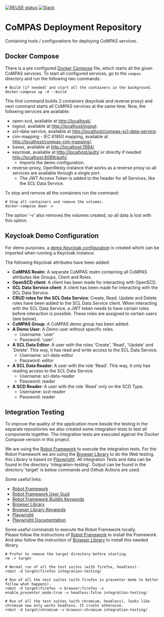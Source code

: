 <!--
SPDX-FileCopyrightText: 2021 Alliander N.V.

SPDX-License-Identifier: Apache-2.0
-->

[![REUSE status](https://api.reuse.software/badge/github.com/com-pas/compas-deployment)](https://api.reuse.software/info/github.com/com-pas/compas-deployment)
[![Slack](https://raw.githubusercontent.com/com-pas/compas-architecture/master/public/LFEnergy-slack.svg)](http://lfenergy.slack.com/)

# CoMPAS Deployment Repository
Containing tools / configurations for deploying CoMPAS services.

## Docker Compose
There is a pre configured [Docker Compose](compas/docker-compose.yml) file, which starts all the given CoMPAS services.
To start all configured services, go to the `compas` directory and run the following two commands:

```
# Build (if needed) and start all the containers in the background.
docker-compose up -d --build
```

This first command builds 2 containers (keycloak and reverse proxy) and next command starts all CoMPAS services at the same time.
Now, the following services are available:

- open-scd, available at [http://localhost/](http://localhost/).
- logout,  available at [http://localhost/logout](http://localhost/logout).
- scl-data-service, available at [http://localhost/compas-scl-data-service](http://localhost/compas-scl-data-service).
- cim-mapping - IEC 61850 mapping, available at [http://localhost/compas-cim-mapping/](http://localhost/compas-cim-mapping/).
- basex, available at [http://localhost:1984/](http://localhost:1984/)
- keycloak, available at [http://localhost/auth/](http://localhost/auth/) or directly if needed [http://localhost:8089/auth/](http://localhost:8089/auth/).
  - Imports the demo configuration.
- reverse-proxy, OpenResty instance that works as a reverse proxy so all services are available through a single port.
  - The JWT Access Token is added to the header for all Services, like the SCL Data Service.

To stop and remove all the containers run the command:

```
# Stop all containers and remove the volumes.
docker-compose down -v
```

The option '-v' also removes the volumes created, so all data is lost with this option.

## Keycloak Demo Configuration
For demo purposes, a [demo Keycloak configuration](compas/keycloak/keycloak_compas_realm.json) is created which can be imported when
running a Keycloak instance.

The following Keycloak attributes have been added:
- **CoMPAS Realm**: A separate CoMPAS realm containing all CoMPAS attributes like Groups, Client and Roles.
- **OpenSCD client**: A client has been made for interacting with OpenSCD.
- **SCL Data Service client**: A client has been made for interacting with the SCL Data Service.
- **CRUD roles for the SCL Data Service**: Create, Read, Update and Delete roles have been added to the SCL Data Service client.
When interacting with the SCL Data Service, a JWT token needs to have certain roles before interaction is possible. These roles are assigned to certain users (see below).
- **CoMPAS Group**: A CoMPAS demo group has been added.
- **A Demo User**: A Demo user without specific roles.
  - Username: 'user'
  - Password: 'user'.
- **A SCL Data Editor**: A user with the roles 'Create', 'Read', 'Update' and 'Delete'. This way, it has read and write access to the SCL Data Service.
  - Username: scl-data-editor
  - Password: editor
- **A SCL Data Reader**: A user with the role 'Read'. This way, it only has reading access to the SCL Data Service.
  - Username: scl-data-reader
  - Password: reader
- **A SCD Reader**: A user with the role 'Read' only on the SCD Type.
  - Username: scd-reader
  - Password: reader

## Integration Testing

To improve the quality of the application more beside the testing in the separate repositories we also created some integration
tests to test all components together. The integration tests are executed against the Docker Compose version in this project.

We are using the [Robot Framework](https://robotframework.org/) to execute the integration tests. For the Robot Framework we are 
using the [Browser Library](https://github.com/MarketSquare/robotframework-browser) to do the Web testing. this Library is based 
on [Playwright](https://playwright.dev/). All Integration Tests and data can be found in the directory 'integration-testing'.
Output can be found in the directory 'target' is below commands and Github Actions are used.

Some useful links:
- [Robot Framework](https://robotframework.org/)
- [Robot Framework User Guid](https://robotframework.org/robotframework/latest/RobotFrameworkUserGuide.html)
- [Robot Framework BuildIn Keywords](https://robotframework.org/robotframework/latest/libraries/BuiltIn.html)
- [Browser Library](https://github.com/MarketSquare/robotframework-browser)
- [Browser Library Keywords](https://marketsquare.github.io/robotframework-browser/Browser.html)
- [Playwright](https://playwright.dev/)
- [Playwright Documentation](https://playwright.dev/docs/intro/)

Some useful commands to execute the Robot Framework locally.  
Please follow the instructions of [Robot Framework](https://robotframework.org/) to install the Framework.  
And also follow the instruction of [Browser Library](https://github.com/MarketSquare/robotframework-browser) to install this needed library.

```
# Prefer to remove the target directory before starting.
rm -r target

# Normal run of all the test suites (with firefox, headless).
robot -d target/firefox integration-testing/

# Run of all the test suites (with firefox in presenter mode to better follow what happens).
robot -d target/firefox -v browser:firefox -v enable_presenter_mode:true -v headless:false integration-testing/

# Run of all the test suites (with chromium, headless), looks like chromium now only works headless. It crashs otherwise.
robot -d target/chromium -v browser:chromium integration-testing/
```
